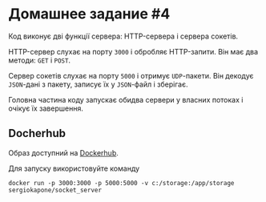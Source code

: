 # Домашнее задание #4

Код виконує дві функції сервера: HTTP-сервера і сервера сокетів.

HTTP-сервер слухає на порту `3000` і обробляє HTTP-запити. Він має два методи: `GET` і `POST`.

Сервер сокетів слухає на порту `5000` і отримує `UDP`-пакети. Він декодує `JSON`-дані з пакету, записує їх у `JSON`-файл і зберігає.

Головна частина коду запускає обидва сервери у власних потоках і очікує їх завершення.

## Docherhub

Образ доступний на [Dockerhub](https://hub.docker.com/repository/docker/sergiokapone/socket_server/general).

Для запуску використовуйте команду

`docker run -p 3000:3000 -p 5000:5000 -v c:/storage:/app/storage sergiokapone/socket_server`
